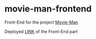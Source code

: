 # movie-man-frontend

Front-End for the project [Movie-Man](https://github.com/Buttersail/movie-man)

Deployed [LINK](https://victorious-mud-0c55f9c03.1.azurestaticapps.net/) of the Front-End part
